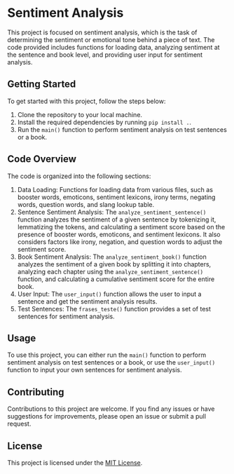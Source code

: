 # Sentiment Analysis

This project is focused on sentiment analysis, which is the task of determining the sentiment or emotional tone behind a piece of text. The code provided includes functions for loading data, analyzing sentiment at the sentence and book level, and providing user input for sentiment analysis.

## Getting Started

To get started with this project, follow the steps below:

1. Clone the repository to your local machine.
2. Install the required dependencies by running `pip install .`.
3. Run the `main()` function to perform sentiment analysis on test sentences or a book.

## Code Overview

The code is organized into the following sections:

1. Data Loading: Functions for loading data from various files, such as booster words, emoticons, sentiment lexicons, irony terms, negating words, question words, and slang lookup table.
2. Sentence Sentiment Analysis: The `analyze_sentiment_sentence()` function analyzes the sentiment of a given sentence by tokenizing it, lemmatizing the tokens, and calculating a sentiment score based on the presence of booster words, emoticons, and sentiment lexicons. It also considers factors like irony, negation, and question words to adjust the sentiment score.
3. Book Sentiment Analysis: The `analyze_sentiment_book()` function analyzes the sentiment of a given book by splitting it into chapters, analyzing each chapter using the `analyze_sentiment_sentence()` function, and calculating a cumulative sentiment score for the entire book.
4. User Input: The `user_input()` function allows the user to input a sentence and get the sentiment analysis results.
5. Test Sentences: The `frases_teste()` function provides a set of test sentences for sentiment analysis.

## Usage

To use this project, you can either run the `main()` function to perform sentiment analysis on test sentences or a book, or use the `user_input()` function to input your own sentences for sentiment analysis.

## Contributing

Contributions to this project are welcome. If you find any issues or have suggestions for improvements, please open an issue or submit a pull request.

## License

This project is licensed under the [MIT License](LICENSE).
